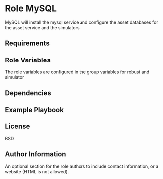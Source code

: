 Role MySQL
==========

MySQL will install the mysql service and configure the asset databases for
the asset service and the simulators


Requirements
------------



Role Variables
--------------

The role variables are configured in the group variables for robust and simulator

Dependencies
------------


Example Playbook
----------------



License
-------

BSD

Author Information
------------------

An optional section for the role authors to include contact information, or a website (HTML is not allowed).
